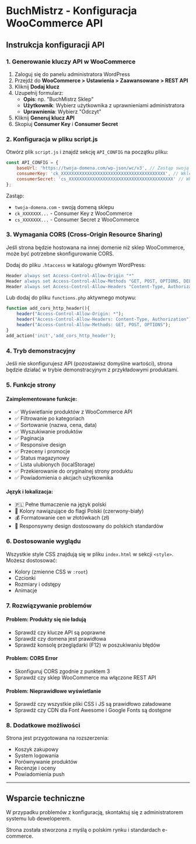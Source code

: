 # BuchMistrz - Konfiguracja WooCommerce API

## Instrukcja konfiguracji API

### 1. Generowanie kluczy API w WooCommerce

1. Zaloguj się do panelu administratora WordPress
2. Przejdź do **WooCommerce > Ustawienia > Zaawansowane > REST API**
3. Kliknij **Dodaj klucz**
4. Uzupełnij formularz:
   - **Opis**: np. "BuchMistrz Sklep"
   - **Użytkownik**: Wybierz użytkownika z uprawnieniami administratora
   - **Uprawnienia**: Wybierz "Odczyt"
5. Kliknij **Generuj klucz API**
6. Skopiuj **Consumer Key** i **Consumer Secret**

### 2. Konfiguracja w pliku script.js

Otwórz plik `script.js` i znajdź sekcję `API_CONFIG` na początku pliku:

```javascript
const API_CONFIG = {
    baseUrl: 'https://twoja-domena.com/wp-json/wc/v3', // Zastąp swoją domeną
    consumerKey: 'ck_XXXXXXXXXXXXXXXXXXXXXXXXXXXXXXXXXXXXXXXX', // Wklej Consumer Key
    consumerSecret: 'cs_XXXXXXXXXXXXXXXXXXXXXXXXXXXXXXXXXXXXXXXX' // Wklej Consumer Secret
};
```

Zastąp:
- `twoja-domena.com` - swoją domeną sklepu
- `ck_XXXXXXX...` - Consumer Key z WooCommerce
- `cs_XXXXXXX...` - Consumer Secret z WooCommerce

### 3. Wymagania CORS (Cross-Origin Resource Sharing)

Jeśli strona będzie hostowana na innej domenie niż sklep WooCommerce, może być potrzebne skonfigurowanie CORS.

Dodaj do pliku `.htaccess` w katalogu głównym WordPress:

```apache
Header always set Access-Control-Allow-Origin "*"
Header always set Access-Control-Allow-Methods "GET, POST, OPTIONS, DELETE, PUT"
Header always set Access-Control-Allow-Headers "Content-Type, Authorization"
```

Lub dodaj do pliku `functions.php` aktywnego motywu:

```php
function add_cors_http_header(){
    header("Access-Control-Allow-Origin: *");
    header("Access-Control-Allow-Headers: Content-Type, Authorization");
    header("Access-Control-Allow-Methods: GET, POST, OPTIONS");
}
add_action('init','add_cors_http_header');
```

### 4. Tryb demonstracyjny

Jeśli nie skonfigurujesz API (pozostawisz domyślne wartości), strona będzie działać w trybie demonstracyjnym z przykładowymi produktami.

### 5. Funkcje strony

#### Zaimplementowane funkcje:
- ✅ Wyświetlanie produktów z WooCommerce API
- ✅ Filtrowanie po kategoriach
- ✅ Sortowanie (nazwa, cena, data)
- ✅ Wyszukiwanie produktów
- ✅ Paginacja
- ✅ Responsive design
- ✅ Przeceny i promocje
- ✅ Status magazynowy
- ✅ Lista ulubionych (localStorage)
- ✅ Przekierowanie do oryginalnej strony produktu
- ✅ Powiadomienia o akcjach użytkownika

#### Język i lokalizacja:
- 🇵🇱 Pełne tłumaczenie na język polski
- 🎨 Kolory nawiązujące do flagi Polski (czerwony-biały)
- 💰 Formatowanie cen w złotówkach (zł)
- 📱 Responsywny design dostosowany do polskich standardów

### 6. Dostosowanie wyglądu

Wszystkie style CSS znajdują się w pliku `index.html` w sekcji `<style>`. Możesz dostosować:

- Kolory (zmienne CSS w `:root`)
- Czcionki
- Rozmiary i odstępy
- Animacje

### 7. Rozwiązywanie problemów

#### Problem: Produkty się nie ładują
- Sprawdź czy klucze API są poprawne
- Sprawdź czy domena jest prawidłowa
- Sprawdź konsolę przeglądarki (F12) w poszukiwaniu błędów

#### Problem: CORS Error
- Skonfiguruj CORS zgodnie z punktem 3
- Sprawdź czy sklep WooCommerce ma włączone REST API

#### Problem: Nieprawidłowe wyświetlanie
- Sprawdź czy wszystkie pliki CSS i JS są prawidłowo załadowane
- Sprawdź czy CDN dla Font Awesome i Google Fonts są dostępne

### 8. Dodatkowe możliwości

Strona jest przygotowana na rozszerzenia:
- Koszyk zakupowy
- System logowania
- Porównywanie produktów
- Recenzje i oceny
- Powiadomienia push

---

## Wsparcie techniczne

W przypadku problemów z konfiguracją, skontaktuj się z administratorem systemu lub deweloperem.

Strona została stworzona z myślą o polskim rynku i standardach e-commerce.